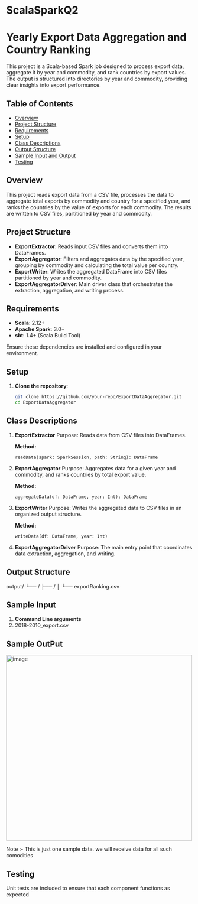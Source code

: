 # ScalaSparkQ2

# Yearly Export Data Aggregation and Country Ranking

This project is a Scala-based Spark job designed to process export data, aggregate it by year and commodity, and rank countries by export values. The output is structured into directories by year and commodity, providing clear insights into export performance.

## Table of Contents
- [Overview](#overview)
- [Project Structure](#project-structure)
- [Requirements](#requirements)
- [Setup](#setup)
- [Class Descriptions](#class-descriptions)
- [Output Structure](#output-structure)
- [Sample Input and Output](#sample-input-and-output)
- [Testing](#testing)

## Overview
This project reads export data from a CSV file, processes the data to aggregate total exports by commodity and country for a specified year, and ranks the countries by the value of exports for each commodity. The results are written to CSV files, partitioned by year and commodity.

## Project Structure
- **ExportExtractor**: Reads input CSV files and converts them into DataFrames.
- **ExportAggregator**: Filters and aggregates data by the specified year, grouping by commodity and calculating the total value per country.
- **ExportWriter**: Writes the aggregated DataFrame into CSV files partitioned by year and commodity.
- **ExportAggregatorDriver**: Main driver class that orchestrates the extraction, aggregation, and writing process.

## Requirements
- **Scala**: 2.12+
- **Apache Spark**: 3.0+
- **sbt**: 1.4+ (Scala Build Tool)

Ensure these dependencies are installed and configured in your environment.

## Setup
1. **Clone the repository**:
   ```bash
   git clone https://github.com/your-repo/ExportDataAggregator.git
   cd ExportDataAggregator
## Class Descriptions
1. **ExportExtractor**
   Purpose: Reads data from CSV files into DataFrames.

   **Method:**
   ```text
   readData(spark: SparkSession, path: String): DataFrame

2. **ExportAggregator**
   Purpose: Aggregates data for a given year and commodity, and ranks countries by total export value.

   **Method:**
   ```text
   aggregateData(df: DataFrame, year: Int): DataFrame
   
3. **ExportWriter**
  Purpose: Writes the aggregated data to CSV files in an organized output structure.

   **Method:**
   ```text
   writeData(df: DataFrame, year: Int)
4. **ExportAggregatorDriver**
   Purpose: The main entry point that coordinates data extraction, aggregation, and writing.

## Output Structure

output/
└── <year>/
    ├── <commodity>/
    │   └── exportRanking.csv

## Sample Input 
1. **Command Line arguments**
   <year>
2. 2018-2010_export.csv

## Sample OutPut

<img width="503" alt="image" src="https://github.com/user-attachments/assets/00b421ab-7edc-4529-8556-4e3bf101f060">


Note :- This is just one sample data. we will receive data for all such comodities

## Testing
Unit tests are included to ensure that each component functions as expected
